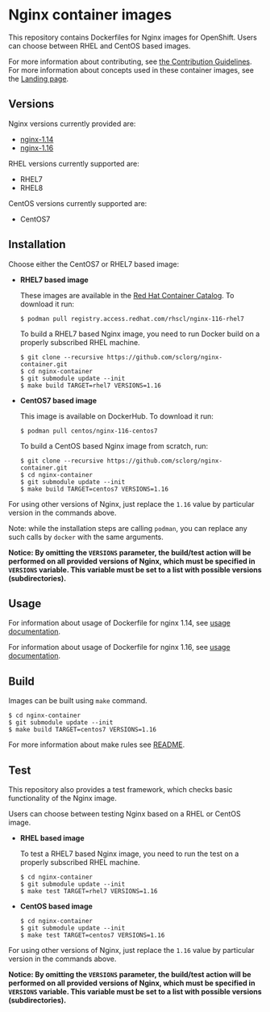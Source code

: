 Nginx container images
===================

This repository contains Dockerfiles for Nginx images for OpenShift.
Users can choose between RHEL and CentOS based images.

For more information about contributing, see
[the Contribution Guidelines](https://github.com/sclorg/welcome/blob/master/contribution.md).
For more information about concepts used in these container images, see the
[Landing page](https://github.com/sclorg/welcome).


Versions
---------------
Nginx versions currently provided are:
* [nginx-1.14](1.14)
* [nginx-1.16](1.16)

RHEL versions currently supported are:
* RHEL7
* RHEL8

CentOS versions currently supported are:
* CentOS7


Installation
----------------------
Choose either the CentOS7 or RHEL7 based image:

*  **RHEL7 based image**

    These images are available in the [Red Hat Container Catalog](https://access.redhat.com/containers/#/registry.access.redhat.com/rhscl/nginx-116-rhel7).
    To download it run:

    ```
    $ podman pull registry.access.redhat.com/rhscl/nginx-116-rhel7
    ```

    To build a RHEL7 based Nginx image, you need to run Docker build on a properly
    subscribed RHEL machine.

    ```
    $ git clone --recursive https://github.com/sclorg/nginx-container.git
    $ cd nginx-container
    $ git submodule update --init
    $ make build TARGET=rhel7 VERSIONS=1.16
    ```

*  **CentOS7 based image**

    This image is available on DockerHub. To download it run:

    ```
    $ podman pull centos/nginx-116-centos7
    ```

    To build a CentOS based Nginx image from scratch, run:

    ```
    $ git clone --recursive https://github.com/sclorg/nginx-container.git
    $ cd nginx-container
    $ git submodule update --init
    $ make build TARGET=centos7 VERSIONS=1.16
    ```

For using other versions of Nginx, just replace the `1.16` value by particular version
in the commands above.

Note: while the installation steps are calling `podman`, you can replace any such calls by `docker` with the same arguments.

**Notice: By omitting the `VERSIONS` parameter, the build/test action will be performed
on all provided versions of Nginx, which must be specified in  `VERSIONS` variable.
This variable must be set to a list with possible versions (subdirectories).**


Usage
---------------------------------

For information about usage of Dockerfile for nginx 1.14,
see [usage documentation](1.14).

For information about usage of Dockerfile for nginx 1.16,
see [usage documentation](1.16).

Build
---------------------------------
Images can be built using `make` command.

```
$ cd nginx-container
$ git submodule update --init
$ make build TARGET=centos7 VERSIONS=1.16
```

For more information about make rules see [README](https://github.com/sclorg/container-common-scripts/blob/master/README.md).

Test
---------------------------------

This repository also provides a test framework, which checks basic functionality
of the Nginx image.

Users can choose between testing Nginx based on a RHEL or CentOS image.

*  **RHEL based image**

    To test a RHEL7 based Nginx image, you need to run the test on a properly
    subscribed RHEL machine.

    ```
    $ cd nginx-container
    $ git submodule update --init
    $ make test TARGET=rhel7 VERSIONS=1.16
    ```

*  **CentOS based image**

    ```
    $ cd nginx-container
    $ git submodule update --init
    $ make test TARGET=centos7 VERSIONS=1.16
    ```

For using other versions of Nginx, just replace the `1.16` value by particular version
in the commands above.

**Notice: By omitting the `VERSIONS` parameter, the build/test action will be performed
on all provided versions of Nginx, which must be specified in  `VERSIONS` variable.
This variable must be set to a list with possible versions (subdirectories).**
